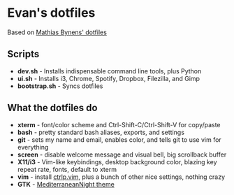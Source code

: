 # Evan's dotfiles

Based on [Mathias Bynens' dotfiles](https://github.com/mathiasbynens/dotfiles/blob/master/README.md)

## Scripts

- **dev.sh** - Installs indispensable command line tools, plus Python
- **ui.sh** - Installs i3, Chrome, Spotify, Dropbox, Filezilla, and Gimp
- **bootstrap.sh** - Syncs dotfiles

## What the dotfiles do

- **xterm** - font/color scheme and Ctrl-Shift-C/Ctrl-Shift-V for copy/paste
- **bash** - pretty standard bash aliases, exports, and settings
- **git** - sets my name and email, enables color, and tells git to use vim for everything
- **screen** - disable welcome message and visual bell, big scrollback buffer
- **X11/i3** - Vim-like keybindings, desktop background color, blazing key repeat rate, fonts, default to xterm
- **vim** - install [ctrlp.vim](https://github.com/kien/ctrlp.vim), plus a bunch of other nice settings, nothing crazy
- **GTK** - [MediterraneanNight theme](http://gnome-look.org/content/show.php/MediterraneanNight+Series?content=156782)
